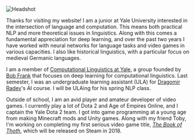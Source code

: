 ![Headshot](https://viking-sudo-rm.github.io/images/headshot.jpg)

Thanks for visiting my website! I am a junior at Yale University interested in the intersection of language and computation. This means both practical NLP and more theoretical issues in linguistics. Along with this comes a fundamental appreciation for deep learning, and over the past two years I have worked with neural networks for language tasks and video games in various capacities. I also like historical linguistics, with a particular focus on medieval Germanic languages.

I am a member of [Computational Linguistics at Yale](http://clay.yale.edu/), a group founded by [Bob Frank](http://ling.yale.edu/people/robert-frank) that focuses on deep learning for computational linguistics. Last semester, I was an undergraduate learning assistant (ULA) for [Dragomir Radev](http://www.cs.yale.edu/homes/radev/)'s AI course. I will be ULAing for his spring NLP class.

Outside of school, I am an avid player and amateur developer of video games. I currently play a lot of Dota 2 and Age of Empires Online, and I captain the Yale Dota 2 team. I got into game programming at a young age from making Minecraft mods and Unity games. Along with my friend Toby, I'm working on completing my first serious video game title, [*The Book of Thoth*](http://snorridev.github.io/thoth/), which will be released on Steam in 2018.
